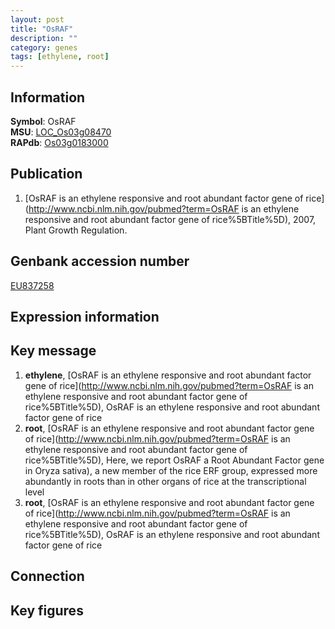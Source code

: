 ```yaml
---
layout: post
title: "OsRAF"
description: ""
category: genes
tags: [ethylene, root]
---
```


## Information
__Symbol__: OsRAF  
__MSU__: [LOC_Os03g08470](http://rice.plantbiology.msu.edu/cgi-bin/ORF_infopage.cgi?orf=LOC_Os03g08470)  
__RAPdb__: [Os03g0183000](http://rapdb.dna.affrc.go.jp/viewer/gbrowse_details/irgsp1?name=Os03g0183000)  

## Publication
1. [OsRAF is an ethylene responsive and root abundant factor gene of rice](http://www.ncbi.nlm.nih.gov/pubmed?term=OsRAF is an ethylene responsive and root abundant factor gene of rice%5BTitle%5D), 2007, Plant Growth Regulation.

## Genbank accession number
[EU837258](http://www.ncbi.nlm.nih.gov/nuccore/EU837258)  

## Expression information

## Key message
1. __ethylene__, [OsRAF is an ethylene responsive and root abundant factor gene of rice](http://www.ncbi.nlm.nih.gov/pubmed?term=OsRAF is an ethylene responsive and root abundant factor gene of rice%5BTitle%5D), OsRAF is an ethylene responsive and root abundant factor gene of rice
2. __root__, [OsRAF is an ethylene responsive and root abundant factor gene of rice](http://www.ncbi.nlm.nih.gov/pubmed?term=OsRAF is an ethylene responsive and root abundant factor gene of rice%5BTitle%5D),  Here, we report OsRAF a Root Abundant Factor gene in Oryza sativa), a new member of the rice ERF group, expressed more abundantly in roots than in other organs of rice at the transcriptional level
3. __root__, [OsRAF is an ethylene responsive and root abundant factor gene of rice](http://www.ncbi.nlm.nih.gov/pubmed?term=OsRAF is an ethylene responsive and root abundant factor gene of rice%5BTitle%5D), OsRAF is an ethylene responsive and root abundant factor gene of rice

## Connection

## Key figures


